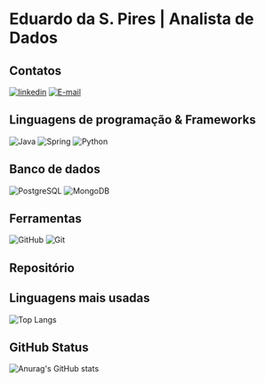 # Eduardo da S. Pires | Analista de Dados 

##  Contatos
[![linkedin](https://img.shields.io/badge/linkedin-0A66C2?style=for-the-badge&logo=linkedin&logoColor=white)](https://www.linkedin.com/in/eduardo-s-pires/)
[![E-mail](https://img.shields.io/badge/-Email-000?style=for-the-badge&logo=microsoft-outlook&logoColor=007BFF)](mailto:eduardo.s.pires@outlook.com)

## Linguagens de programação & Frameworks
![Java](https://img.shields.io/badge/java-%23ED8B00.svg?style=for-the-badge&logo=openjdk&logoColor=black) ![Spring](https://img.shields.io/badge/spring-%236DB33F.svg?style=for-the-badge&logo=spring&logoColor=white) ![Python](https://img.shields.io/badge/python-3670A0?style=for-the-badge&logo=python&logoColor=ffdd54)

## Banco de dados
![PostgreSQL](https://img.shields.io/badge/PostgreSQL-000?style=for-the-badge&logo=postgresql) ![MongoDB](https://img.shields.io/badge/MongoDB-%234ea94b.svg?style=for-the-badge&logo=mongodb&logoColor=white)

## Ferramentas
![GitHub](https://img.shields.io/badge/GitHub-000?style=for-the-badge&logo=github&logoColor=30A3DC) ![Git](https://img.shields.io/badge/Git-000?style=for-the-badge&logo=git&logoColor=E94D5F)

## Repositório


## Linguagens mais usadas
![Top Langs](https://github-readme-stats-git-masterrstaa-rickstaa.vercel.app/api/top-langs/?username=Dev-Duardo&theme=shadow_blue)

## GitHub Status
![Anurag's GitHub stats](https://github-readme-stats.vercel.app/api?username=Dev-Duardo&show_icons=true&theme=shadow_blue)
 


